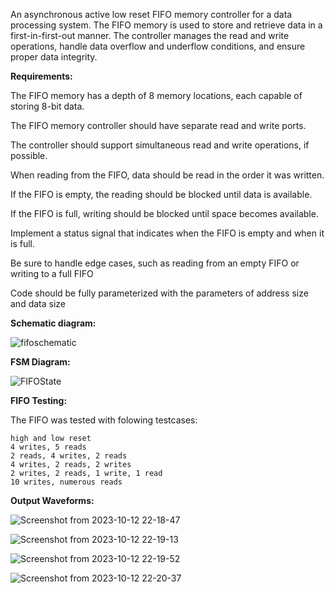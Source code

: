 An asynchronous active low reset FIFO memory controller for a data processing system. The FIFO memory is used to store and retrieve data in a first-in-first-out manner. The controller manages the read and write operations, handle data overflow and underflow conditions, and ensure proper data integrity.

**Requirements:**

The FIFO memory has a depth of 8 memory locations, each capable of storing 8-bit data.

The FIFO memory controller should have separate read and write ports.

The controller should support simultaneous read and write operations, if possible.

When reading from the FIFO, data should be read in the order it was written.

If the FIFO is empty, the reading should be blocked until data is available.

If the FIFO is full, writing should be blocked until space becomes available.

Implement a status signal that indicates when the FIFO is empty and when it is full.

Be sure to handle edge cases, such as reading from an empty FIFO or writing to a full FIFO

Code should be fully parameterized with the parameters of address size and data size

**Schematic diagram:**

![fifoschematic](https://github.com/Filza01/Asynchronous-FIFO-memory-controller/assets/140054781/9a139648-dc60-4e43-a2b0-b14b2eacd72f)

**FSM Diagram:**

![FIFOState](https://github.com/Filza01/Asynchronous-FIFO-memory-controller/assets/140054781/94f7d62a-7556-4750-8a9b-10d2c047333b)

**FIFO Testing:**

The FIFO was tested with folowing testcases:

    high and low reset
    4 writes, 5 reads
    2 reads, 4 writes, 2 reads
    4 writes, 2 reads, 2 writes
    2 writes, 2 reads, 1 write, 1 read
    10 writes, numerous reads
    
**Output Waveforms:**

![Screenshot from 2023-10-12 22-18-47](https://github.com/Filza01/Asynchronous-FIFO-memory-controller/assets/140054781/f274b31b-195e-4bf5-b235-5d7491670298)

![Screenshot from 2023-10-12 22-19-13](https://github.com/Filza01/Asynchronous-FIFO-memory-controller/assets/140054781/6ec23c8b-db4c-4fbe-987f-d81c51cbf7f7)

![Screenshot from 2023-10-12 22-19-52](https://github.com/Filza01/Asynchronous-FIFO-memory-controller/assets/140054781/2175e8b2-f703-4395-a80e-7a9797e22a22)

![Screenshot from 2023-10-12 22-20-37](https://github.com/Filza01/Asynchronous-FIFO-memory-controller/assets/140054781/d0825232-a603-4efe-bb37-26d05413c3df)



